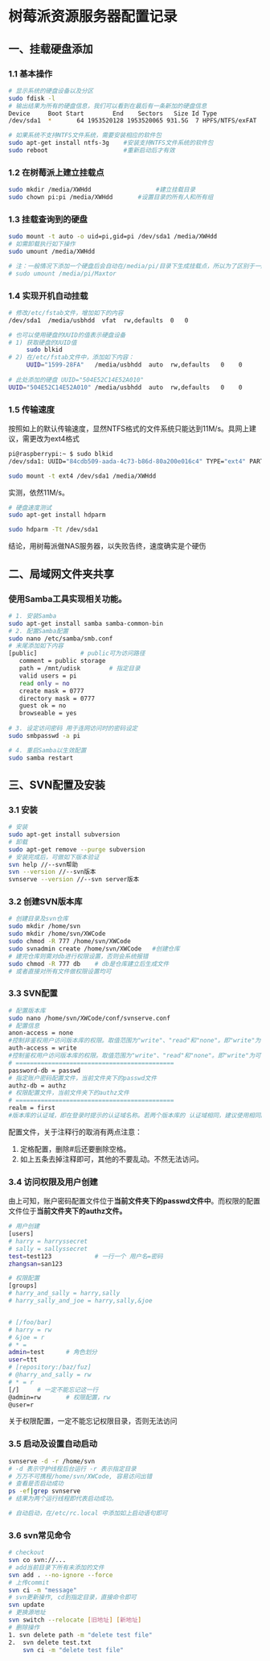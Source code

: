# 树莓派资源服务器配置记录

## 一、挂载硬盘添加

### 1.1 基本操作

```sh
# 显示系统的硬盘设备以及分区
sudo fdisk -l
# 输出结果为所有的硬盘信息，我们可以看到在最后有一条新加的硬盘信息
Device     Boot Start        End    Sectors   Size Id Type
/dev/sda1  *       64 1953520128 1953520065 931.5G  7 HPFS/NTFS/exFAT

```

```sh
# 如果系统不支持NTFS文件系统，需要安装相应的软件包
sudo apt-get install ntfs-3g    #安装支持NTFS文件系统的软件包
sudo reboot                     #重新启动后才有效

```

### 1.2 在树莓派上建立挂载点

```sh
sudo mkdir /media/XWHdd                  #建立挂载目录
sudo chown pi:pi /media/XWHdd       #设置目录的所有人和所有组
```

### 1.3 挂载查询到的硬盘

```sh
sudo mount -t auto -o uid=pi,gid=pi /dev/sda1 /media/XWHdd
# 如需卸载执行如下操作
sudo umount /media/XWHdd

# 注：一般情况下添加一个硬盘后会自动在/media/pi/目录下生成挂载点，所以为了区别于一般硬件设备放于与Pi平级的/media/XWHdd下。因此新添加之前首先删除已有的挂载点
# sudo umount /media/pi/Maxtor
```

### 1.4 实现开机自动挂载

```sh
# 修改/etc/fstab文件，增加如下的内容
/dev/sda1  /media/usbhdd  vfat  rw,defaults  0   0    

# 也可以使用硬盘的UUID的值表示硬盘设备
# 1) 获取硬盘的UUID值
     sudo blkid
# 2) 在/etc/fstab文件中，添加如下内容：
     UUID="1599-28FA"   /media/usbhdd  auto  rw,defaults   0    0
     
# 此处添加的硬盘 UUID="504E52C14E52A010"
UUID="504E52C14E52A010" /media/usbhdd  auto  rw,defaults   0    0
```

### 1.5 传输速度

按照如上的默认传输速度，显然NTFS格式的文件系统只能达到11M/s。具网上建议，需更改为ext4格式

```sh
pi@raspberrypi:~ $ sudo blkid
/dev/sda1: UUID="84cdb509-aada-4c73-b86d-80a200e016c4" TYPE="ext4" PARTUUID="25426ade-01"

sudo mount -t ext4 /dev/sda1 /media/XWHdd
```

实测，依然11M/s。

```sh
# 硬盘速度测试
sudo apt-get install hdparm

sudo hdparm -Tt /dev/sda1
```



结论，用树莓派做NAS服务器，以失败告终，速度确实是个硬伤



## 二、局域网文件夹共享

###  使用Samba工具实现相关功能。

```sh
# 1. 安装Samba
sudo apt-get install samba samba-common-bin
# 2. 配置Samba配置
sudo nano /etc/samba/smb.conf
# 末尾添加如下内容
[public]			# public可为访问路径
   comment = public storage
   path = /mnt/udisk		# 指定目录
   valid users = pi
   read only = no
   create mask = 0777
   directory mask = 0777
   guest ok = no
   browseable = yes
   
# 3. 设定访问密码	用于连网访问时的密码设定
sudo smbpasswd -a pi

# 4. 重启Samba以生效配置
sudo samba restart
```



## 三、SVN配置及安装

### 3.1 安装

```sh
# 安装
sudo apt-get install subversion
# 卸载
sudo apt-get remove --purge subversion
# 安装完成后，可做如下版本验证
svn help //--svn帮助
svn --version //--svn版本
svnserve --version //--svn server版本
```

### 3.2 创建SVN版本库

```sh
# 创建目录及svn仓库
sudo mkdir /home/svn
sudo mkdir /home/svn/XWCode
sudo chmod -R 777 /home/svn/XWCode
sudo svnadmin create /home/svn/XWCode	#创建仓库
# 建完仓库则需对db进行权限设置，否则会系统报错
sudo chmod -R 777 db	# db是仓库建立后生成文件
# 或者直接对所有文件做权限设置均可
```

### 3.3 SVN配置

```sh
# 配置版本库
sudo nano /home/svn/XWCode/conf/svnserve.conf
# 配置信息
anon-access = none   
#控制非鉴权用户访问版本库的权限。取值范围为"write"、"read"和"none"。即"write"为可读可写，"read"为只读，"none"表示无访问权限。缺省值：read
auth-access = write 
#控制鉴权用户访问版本库的权限。取值范围为"write"、"read"和"none"。即"write"为可读可写，"read"为只读，"none"表示无访问权限。缺省值：write
# ============================================
password-db = passwd 
# 指定账户密码配置文件，当前文件夹下的passwd文件
authz-db = authz
# 权限配置文件，当前文件夹下的authz文件
# ============================================
realm = first    
#版本库的认证域，即在登录时提示的认证域名称。若两个版本库的 认证域相同，建议使用相同的用户名口令数据文件。缺省值：一个UUID(Universal Unique IDentifier，全局唯一标示)
```

配置文件，关于注释行的取消有两点注意：

1. 定格配置，删除#后还要删除空格。
2. 如上五条去掉注释即可，其他的不要乱动。不然无法访问。

### 3.4 访问权限及用户创建

由上可知，账户密码配置文件位于**当前文件夹下的passwd文件中**。而权限的配置文件位于**当前文件夹下的authz文件。**

```sh
# 用户创建
[users]
# harry = harryssecret
# sally = sallyssecret
test=test123			# 一行一个 用户名=密码
zhangsan=san123
```

```sh
# 权限配置
[groups]
# harry_and_sally = harry,sally
# harry_sally_and_joe = harry,sally,&joe


# [/foo/bar]
# harry = rw
# &joe = r
# * =
admin=test		# 角色划分
user=ttt
# [repository:/baz/fuz]
# @harry_and_sally = rw
# * = r
[/]		# 一定不能忘记这一行
@admin=rw		# 权限配置，rw
@user=r
```

关于权限配置，一定不能忘记权限目录，否则无法访问

### 3.5 启动及设置自动启动

```sh
svnserve -d -r /home/svn
# -d 表示守护线程后台运行 -r 表示指定目录
# 万万不可携程/home/svn/XWCode, 容易访问出错
# 查看是否启动成功
ps -ef|grep svnserve
# 结果为两个运行线程即代表启动成功。

# 自动启动，在/etc/rc.local 中添加如上启动语句即可

```

### 3.6 svn常见命令

```sh
# checkout 
svn co svn://...
# add当前目录下所有未添加的文件
svn add . --no-ignore --force
# 上传commit
svn ci -m "message"
# svn更新操作, cd到指定目录，直接命令即可
svn update
# 更换源地址
svn switch --relocate [旧地址] [新地址] 
# 删除操作
1. svn delete path -m "delete test file"
2. 	svn delete test.txt
	svn ci -m "delete test file"
```











































